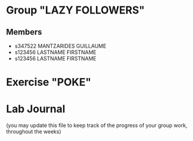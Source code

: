 # Group "LAZY FOLLOWERS"

## Members
- s347522 MANTZARIDES GUILLAUME
- s123456 LASTNAME FIRSTNAME
- s123456 LASTNAME FIRSTNAME

# Exercise "POKE"

# Lab Journal

(you may update this file to keep track of the progress of your group work, throughout the weeks)
